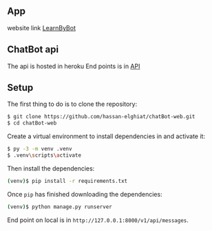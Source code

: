 ## App
website link [LearnByBot](https://chatbot-fr.netlify.app/)
## ChatBot api

The api is hosted in heroku
End points is in [API](https://chatbot-api-v1.herokuapp.com/v1/api/messages)
## Setup

The first thing to do is to clone the repository:

```sh
$ git clone https://github.com/hassan-elghiat/chatBot-web.git
$ cd chatBot-web
```

Create a virtual environment to install dependencies in and activate it:

```sh
$ py -3 -m venv .venv
$ .venv\scripts\activate
```

Then install the dependencies:

```sh
(venv)$ pip install -r requirements.txt
```


Once `pip` has finished downloading the dependencies:
```sh
(venv)$ python manage.py runserver
```
End point on local is in `http://127.0.0.1:8000/v1/api/messages`.

